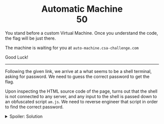 <h1 align='center'>Automatic Machine <br>50</h1>
<p>You stand before a custom Virtual Machine.
Once you understand the code, the flag will be just there.

The machine is waiting for you at `auto-machine.csa-challenge.com`

Good Luck!</p>
___

<p>
Following the given link, we arrive at a what seems to be a shell terminal, asking for password.
We need to guess the correct password to get the flag.

Upon inspecting the HTML source code of the page, turns out that the shell is not connected to any server, and any 
input to the shell is passed down to an obfuscated script `am.js`.
We need to reverse engineer that script in order to find the correct password.

</p>

<details>
<summary>Spoiler: Solution</summary>
    To reverse the script, first of all I copied the javascript code into python, and then simply ran the script,
    modified the script to take input a special class that I made to mimic a list, and in each iteration, that list 
    initializes in each index (only when accessed by the script) an array with all possible characters, and while 
    iterating, eliminating any character that cause the password check to fail.
    In the end, the list would have 41 cells, and each cell contains exactly one possibility, printing those characters,
    we get the flag:    <br>
<h3 align="center">`CSA{w0w_th4t_wa$_re@lly_s1mpLe_wasn7_1t}`</h3>
     
Script reverse is in `solver.py`
    
</details>